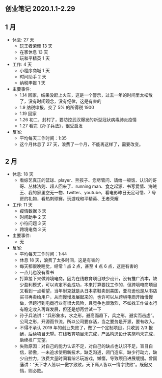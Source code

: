 ## 创业笔记 2020.1.1-2.29

## 1 月
  - 休息: 27 天
    - 玩王者荣耀 13 天
    - 在家休息 13 天
    - 玩和平精英 1 天
  - 工作: 4 天
    - 小程序商城 1 天
    - 时间助手 2 天
    - 纳税申报 1 天
  - 主要事件:
    - 1.14 回家，结果没赶上火车，这是一个警示，过去一年的时间里太松散了，没有时间观念，没有纪律，这是有害的
    - 1.9 纳税申报，交了 5% 的所得税 1900
    - 1.19 回家
    - 1.26 初二，封村了，要防控武汉爆发的新型冠状病毒肺炎疫情
    - 1.27 看完《孙子兵法》，很受启发
  - 反省:
    - 平均每天工作时间：1:35
    - 这个月休息了 27 天，浪费了一个月，不能再这样了，需要改变。

## 2 月
  - 休息: 18 天
    - 看综艺真正的篮球、player、熊孩子、您尽管问、请给一顿饭、认识的哥哥、丛林法则、超人回来了、running man、食之起源、书写爱情、海贼王、我的家里空无一物、twitter、youtube，看电影昨日无足可惜、7 号房的礼物，看热刺球赛，玩游戏和平精英、王者荣耀
  - 工作:  11 天
    - 疫情数据 3 天
    - 时间助手 2 天
    - 小符问题 3 天
    - 跨境电商 3 天
  - 主要事件:
    - 无
  - 反省:
    - 平均每天工作时间：1:44
    - 休息 18 天，浪费了太多时间，这是有害的
    - 每天都很晚睡觉，经常 1 点 2 点，甚至 4 点 6 点，这是有害的
    - 一点儿也没有看书
    - 打算接下来做跨境电商，因为在线教育项目缺少设计，没有推广资本，缺少盈利模式，可以肯定不会成功，本来打算要找工作的，但跨境电商项目又看到一点希望，当年耐克就是从日本拿鞋卖到美国，亚马逊也是从书店买书再卖给用户，从而慢慢发展起来的，也许可以从跨境电商开始慢慢做，但跨行到电商行业有很大风险，且竞争也很激烈，不如找工作做本行有稳定收入再谋发展，但还是想再尝试一下
    - 孙子兵法讲：“兵形象水，水之形，避高而趋下，兵之形，避实而击虚”。公司之形，开源而节流。所以公司要存活，当之要务是开源，要有收入。
    - 不得不承认 2019 年的创业失败了，做了一个定制项目，只收到 2/3 报酬，后续项目无望。在线教育项目未完成，产品构思设计实施均未完成，后续推广无望。
    - 失败原因：对自己的能力认识不足，对自己的缺点也认识不足，盲目自信，骄傲，一未追求使用新技术，缺乏沟通，闭门造车，缺少行动力，缺少自控力，浪费大量时间看综艺玩游戏，懒惰，导致项目进展缓慢。曾国藩讲：“天下才人皆以一傲字致败，天下庸人皆以一惰字致败”。既傲又惰，则必败。
